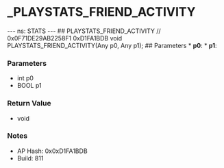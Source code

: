 # _PLAYSTATS_FRIEND_ACTIVITY

--- ns: STATS --- ## PLAYSTATS_FRIEND_ACTIVITY  // 0x0F71DE29AB2258F1 0xD1FA1BDB void PLAYSTATS_FRIEND_ACTIVITY(Any p0, Any p1);   ## Parameters * **p0**: * **p1**:

### Parameters
* int p0
* BOOL p1

### Return Value
* void

### Notes
* AP Hash: 0x0xD1FA1BDB
* Build: 811

